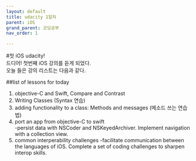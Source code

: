```yaml
---
layout: default
title: udacity 1일차
parent: iOS
grand_parent: 코딩공부
nav_order: 1

---
```


#첫 iOS udacity!  
드디어! 첫번째 iOS 강의를 듣게 되었다.  
오늘 들은 강의 리스트는 다음과 같다.  

##list of lessons for today  
1. objective-C and Swift, Compare and Contrast  
2. Writing Classes (Syntax 연습)  
3. adding functionality to a class: Methods and messages (메소드 쓰는 연습법)  
4. port an app from objective-C to swift  
    -persist data with NSCoder and NSKeyedArchiver. Implement navigation with a collection view.  
5. common interperability challenges 
    -facilitate communication between the languages of iOS. Complete a set of coding challenges to sharpen interop skills.  


